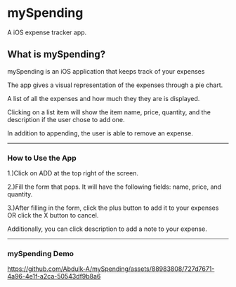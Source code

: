 # mySpending
A iOS expense tracker app.

<h2>What is mySpending?</h2>
<p>mySpending is an iOS application that keeps track of your expenses</p>
<p>The app gives a visual representation of the expenses through a pie chart.</p>
<p>A list of all the expenses and how much they they are is displayed.</p>
<p>Clicking on a list item will show the item name, price, quantity, and the description if the user chose to add one.</p>
<p>In addition to appending, the user is able to remove an expense.</p>

-----

<h3>How to Use the App</h3>
<p>1.)Click on ADD at the top right of the screen.</p>
<p>2.)Fill the form that pops. It will have the following fields: name, price, and quantity.</p>
<p>3.)After filling in the form, click the plus button to add it to your expenses OR click the X button to cancel.</p>
<p>Additionally, you can click description to add a note to your expense.</p>

-----

<h3>mySpending Demo</h3>

https://github.com/Abdulk-A/mySpending/assets/88983808/727d7671-4a96-4e1f-a2ca-50543df9b8a6
